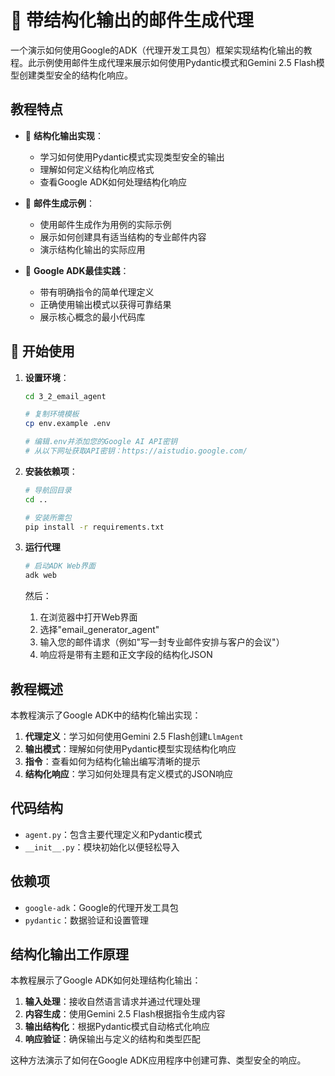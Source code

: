 # 📧 带结构化输出的邮件生成代理

一个演示如何使用Google的ADK（代理开发工具包）框架实现结构化输出的教程。此示例使用邮件生成代理来展示如何使用Pydantic模式和Gemini 2.5 Flash模型创建类型安全的结构化响应。

## 教程特点

- 📝 **结构化输出实现**：
  - 学习如何使用Pydantic模式实现类型安全的输出
  - 理解如何定义结构化响应格式
  - 查看Google ADK如何处理结构化响应

- 🎯 **邮件生成示例**：
  - 使用邮件生成作为用例的实际示例
  - 展示如何创建具有适当结构的专业邮件内容
  - 演示结构化输出的实际应用

- 🔧 **Google ADK最佳实践**：
  - 带有明确指令的简单代理定义
  - 正确使用输出模式以获得可靠结果
  - 展示核心概念的最小代码库

## 🚀 开始使用

1. **设置环境**：
   ```bash
   cd 3_2_email_agent
   
   # 复制环境模板
   cp env.example .env
   
   # 编辑.env并添加您的Google AI API密钥
   # 从以下网址获取API密钥：https://aistudio.google.com/
   ```

2. **安装依赖项**：
   ```bash
   # 导航回目录
   cd ..

   # 安装所需包
   pip install -r requirements.txt
   ```

3. **运行代理**
   ```bash
   # 启动ADK Web界面
   adk web
   ```
   然后：
   1. 在浏览器中打开Web界面
   2. 选择"email_generator_agent"
   3. 输入您的邮件请求（例如"写一封专业邮件安排与客户的会议"）
   4. 响应将是带有主题和正文字段的结构化JSON

## 教程概述

本教程演示了Google ADK中的结构化输出实现：

1. **代理定义**：学习如何使用Gemini 2.5 Flash创建`LlmAgent`
2. **输出模式**：理解如何使用Pydantic模型实现结构化响应
3. **指令**：查看如何为结构化输出编写清晰的提示
4. **结构化响应**：学习如何处理具有定义模式的JSON响应

## 代码结构

- `agent.py`：包含主要代理定义和Pydantic模式
- `__init__.py`：模块初始化以便轻松导入

## 依赖项

- `google-adk`：Google的代理开发工具包
- `pydantic`：数据验证和设置管理

## 结构化输出工作原理

本教程展示了Google ADK如何处理结构化输出：

1. **输入处理**：接收自然语言请求并通过代理处理
2. **内容生成**：使用Gemini 2.5 Flash根据指令生成内容
3. **输出结构化**：根据Pydantic模式自动格式化响应
4. **响应验证**：确保输出与定义的结构和类型匹配

这种方法演示了如何在Google ADK应用程序中创建可靠、类型安全的响应。